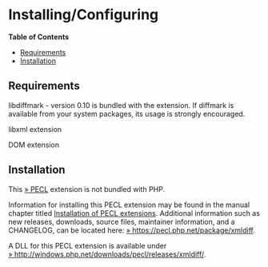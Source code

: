Installing/Configuring
======================

**Table of Contents**

-   [Requirements](/xmldiff/setup.html#Requirements)
-   [Installation](/xmldiff/setup.html#Installation)

Requirements
------------

libdiffmark - version 0.10 is bundled with the extension. If diffmark is
available from your system packages, its usage is strongly encouraged.

libxml extension

DOM extension

Installation
------------

This <a href="https://pecl.php.net/" class="link external">» PECL</a>
extension is not bundled with PHP.

Information for installing this PECL extension may be found in the
manual chapter titled
<a href="/install/pecl.html" class="link">Installation of PECL extensions</a>.
Additional information such as new releases, downloads, source files,
maintainer information, and a CHANGELOG, can be located here:
<a href="https://pecl.php.net/package/xmldiff" class="link external">» https://pecl.php.net/package/xmldiff</a>.

A DLL for this PECL extension is available under
<a href="http://windows.php.net/downloads/pecl/releases/xmldiff/" class="link external">» http://windows.php.net/downloads/pecl/releases/xmldiff/</a>.

